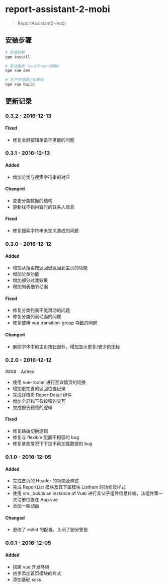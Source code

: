 # report-assistant-2-mobi

> ReportAssistant2-mobi

## 安装步骤

``` bash
# 安装依赖
npm install

# 启动服务 localhost:8080
npm run dev

# 生产环境最小化建构
npm run build
```

## 更新记录
### 0.3.2 - 2016-12-13
#### Fixed
- 修复全屏按钮单击不灵敏的问题

### 0.3.1 - 2016-12-13
#### Added
- 增加分类与搜索字符串的对应

#### Changed
- 变更分类数据的结构
- 更新找不到内容时的联系人信息

#### Fixed
- 修复搜索字符串未定义造成的问题

### 0.3.0 - 2016-12-12
#### Added
- 增加从搜索按返回键返回到主页的功能
- 增加分类功能
- 增加部分过渡效果
- 增加列表细节动画

#### Fixed
- 修复分类列表不能滑动的问题
- 修复分类列表动画的问题
- 修复使用 vue transition-group 导致的问题

#### Changed
- 删除字体中的主页按钮图标，增加显示更多/更少的图标

### 0.2.0 - 2016-12-12
####　Added
- 使用 vue-router 进行至详情页的切换
- 增加更完善的返回位置纪录
- 完成详情页 ReportDetail 组件
- 增加全屏和下载按钮的交互
- 完成报告预览的逻辑

#### Fixed
- 修复路由切换逻辑
- 修复与 flexible 配置不相容的 bug
- 修复某些情况下下拉不再加载数据的 bug

### 0.1.0 - 2016-12-05
#### Added
- 完成首页的 Header 的功能及样式
- 完成 ReportList 模块及其下属模块 ListItem 的功能及样式
- 使用 vm._bus(is an instance of Vue) 进行非父子组件信息传输，该组件第一次注册位置在 App.vue
- 添加一些动画

#### Changed
- 更改了 eslint 的配置，关闭了部分警告

### 0.0.1 - 2016-12-05
#### Added
- 搭建 vue 开发环境
- 初步添加首页模块的样式
- 添加基础 scss
